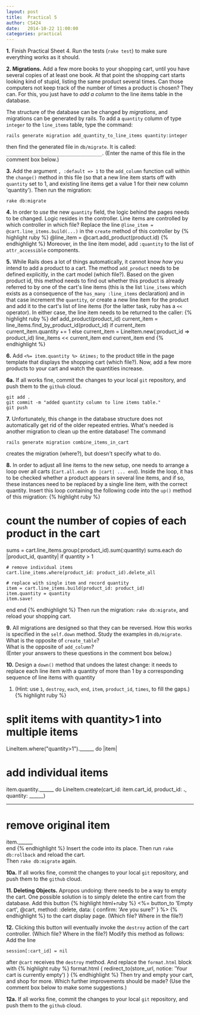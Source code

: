 ```yaml
---
layout: post
title:  Practical 5
author: CS424
date:   2014-10-22 11:00:00
categories: practical
---
```


**1.**
Finish Practical Sheet 4.    Run the tests (`rake test`) to make
sure everything works as it should.


**2. Migrations.** Add a few more books to your shopping cart, until
you have several copies of at least one book.  At that point the
shopping cart starts looking kind of stupid, listing the same product
several times.  Can those computers not keep track of the number of
times a product is chosen?  They can.  For this, you just have to _add
a column_ to the line items table in the database.

The structure of the database can be changed by
_migrations_, and migrations can be generated by rails.  To add a
`quantity` column of type `integer` to the `line_items` table, type
the command:

    rails generate migration add_quantity_to_line_items quantity:integer

then find the generated file in `db/migrate`. It is called: `____________________________________`.  (Enter the name of this file in the comment box below.)

**3.** Add the argument `, :default => 1` to the
`add_column` function call within the `change()` method in this file (so that a new line item
starts off with `quantity` set to 1, and existing line items get a value 1
for their new column 'quantity').  Then run the migration:

    rake db:migrate

**4.** In order to _use_ the new `quantity` field, the 
logic behind the pages needs to be changed.  Logic resides in the controller.
Line items are controlled by which controller in which file?
  Replace the line
`@line_item = @cart.line_items.build(...)` 
in the `create` method of this controller
by
{% highlight ruby %}
@line_item = @cart.add_product(product.id)
{% endhighlight %}
Moreover, in the line item model, add `:quantity` to the list
of `attr_accessible` components.


**5.** While Rails does a lot of things automatically, it cannot know
_how_  you intend to add a product to a cart.  The method `add_product` needs to be defined explicitly, in the cart model (which file?).
Based on the given product id, this method needs to find out
whether this product is already referred to by one of the cart's line items
(this is the list `line_items` which exists as a consequence of the
`has_many :line_items` declaration) and in that case increment the `quantity`, or create a new line item for the product and add it to the cart's list of line items (for the latter task, ruby has a `<<` operator).  In either
case, the line item needs to be returned to the caller:
{% highlight ruby %}
def add_product(product_id)
  current_item = line_items.find_by_product_id(product_id)
  if current_item
    current_item.quantity += 1
  else
    current_item = LineItem.new(:product_id => product_id)
    line_items << current_item
  end
  current_item
end
{% endhighlight %}

**6.** Add `<%= item.quantity %> &times;` to the product
title in the page template that displays the shopping cart (which
file?).  Now, add a few more products to your cart and watch the
quantities increase.

**6a.** If all works fine, commit the changes to your local `git`
repository, and push them to the `github` cloud.

    git add .
    git commit -m "added quantity column to line items table."
    git push


**7.** Unfortunately, this change in the database structure does not
automatically get rid of the older repeated entries. What's needed is
another migration to clean up the entire database!  The command

    rails generate migration combine_items_in_cart

creates the migration (where?), but doesn't specify what to do.

**8.** In order to adjust all line items to the new setup, one
needs to arrange a loop over all carts (`Cart.all.each do |cart|
... end`).  Inside the loop, it has to be checked whether a
product appears in several line items, and if so, these instances need
to be replaced by a single line item, with the correct quantity.
Insert this loop containing the following code into the `up()`
method of this migration:
{% highlight ruby %}
# count the number of copies of each product in the cart
sums = cart.line_items.group(:product_id).sum(:quantity)
sums.each do |product_id, quantity|
  if quantity > 1

    # remove individual items
    cart.line_items.where(product_id: product_id).delete_all

    # replace with single item and record quantity
    item = cart.line_items.build(product_id: product_id)
    item.quantity = quantity
    item.save!
  end
end
{% endhighlight %}
Then run the migration: `rake db:migrate`, and reload your shopping cart.

**9.** All migrations 
are designed so that they can be reversed.  How this works is specified in the
`self.down` method.  Study the examples in `db/migrate`.  
What is the opposite of `create_table`?  
What is the opposite of `add_column`?  
(Enter your answers to these questions in the comment box below.)

**10.**  Design  a  `down()`  method that  undoes  the
 latest change: it needs to replace  each line item with a quantity of
 more than 1  by a corresponding sequence of  line items with quantity
 1. (Hint: use 
`1`, 
`destroy`, 
`each`, 
`end`, 
`item`, 
`product_id`,
`times`, 
to fill the gaps.)
{% highlight ruby %}
# split items with quantity>1 into multiple items
LineItem.where("quantity>1").______ do |item|

  # add individual items
  item.quantity.______ do 
    LineItem.create(cart_id: item.cart_id,
      product_id: ______.______, quantity: ______)
  ______

  # remove original item
  item.______      
end
{% endhighlight %}
Insert the code into its place.  Then run `rake db:rollback` and reload the cart.  
Then `rake db:migrate` again.

**10a.** If all works fine, commit the changes to your local `git`
repository, and push them to the `github` cloud.

**11. Deleting Objects.** Apropos undoing: there needs to be a way
to empty the cart. One possible solution is to simply delete the entire cart
from the database. Add this button
{% highlight html+ruby %}
<%= button_to 'Empty cart', @cart, method: :delete,
      data: { confirm: 'Are you sure?' } %>
{% endhighlight %}
to the cart display page. (Which file? Where in the file?)

**12.** Clicking this button will eventually invoke the
`destroy` action of the cart controller.  (Which file? Where in the file?)  Modify this method as follows:
Add the line

    session[:cart_id] = nil

after `@cart` receives the `destroy` method.  And replace the
`format.html` block with
{% highlight ruby %}
format.html { redirect_to(store_url, notice: 'Your cart is currently empty') }
{% endhighlight %}
Then try and empty your cart, and shop for more.  Which further improvements should be made?  (Use the comment box below to make some suggestions.)

**12a.** If all works fine, commit the changes to your local `git`
repository, and push them to the `github` cloud.

